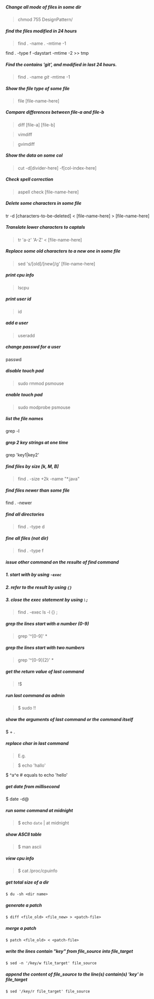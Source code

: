 ##### Change all mode of files in some dir
> chmod 755 DesignPattern/

##### find the files modified in 24 hours
> find . -name *.* -mtime -1

find . -type f -daystart -mtime -2 >> tmp

##### Find the contains 'git', and modified in last 24 hours.
> find . -name *git* -mtime -1

##### Show the file type of some file
> file [file-name-here]

##### Compare differences between file-a and file-b
> diff [file-a] [file-b]

> vimdiff

> gvimdiff

##### Show the data on some col
> cut -d[divider-here] -f[col-index-here]

##### Check spell correction
> aspell check [file-name-here]

##### Delete some characters in some file
tr -d [characters-to-be-deleted] < [file-name-here] > [file-name-here]

##### Translate lower characters to captals
> tr 'a-z' 'A-Z' < [file-name-here]

##### Replace some old characters to a new one in some file
> sed 's/[old]/[new]/g' [file-name-here]

##### print cpu info
> lscpu

##### print user id
> id

##### add a user
> useradd

##### change passwd for a user
passwd <user-name>

##### disable touch pad
> sudo rmmod psmouse

##### enable touch pad
> sudo modprobe psmouse

##### list the file names
grep -l <key-string> <file-name>

##### grep 2 key strings at one time
grep 'key1\|key2' <file-name>

##### find files by size [k, M, B]
> find . -size +2k -name "*.java"

##### find files newer than some file
find . -newer <file-name>

##### find all directories 
> find . -type d

##### fine all files (not dir)
> find . -type f

##### issue other command on the resulte of find command
##### 1. start with by using `-exec`
##### 2. refer to the result by using `{}`
##### 3. close the exec statement by using `\;`
> find . -exec ls -l {} \;

##### grep the lines start with a number (0-9)
> grep '^[0-9]' *

##### grep the lines start with two numbers
> grep '^[0-9]\{2\}' *

##### get the return value of last command
> !$

##### run last command as admin
> $ sudo !!

##### show the arguments of last command or the command itself
$ <Alt> + .

##### replace char in last command
> E.g.

> $ echo 'hallo'

$ ^a^e            # equals to echo 'hello'

##### get date from millisecond
$ date -d@<long number here>

##### run some command at midnight
> $ echo `date` | at midnight

##### show ASCII table
> $ man ascii

##### view cpu info
> $ cat /proc/cpuinfo

##### get total size of a dir
    $ du -sh <dir name>

##### generate a patch
    $ diff <file_old> <file_new> > <patch-file>

##### merge a patch
    $ patch <file_old> < <patch-file>

##### write the lines contain "key" from file_source into file_target
    $ sed -n '/key/w file_target' file_source

##### append the content of file_source to the line(s) contain(s) 'key' in file_target
    $ sed '/key/r file_target' file_source 
